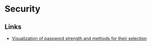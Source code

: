 # Security

## Links

* [Visualization of password strength and methods for their selection](https://lowe.github.io/tryzxcvbn/)
